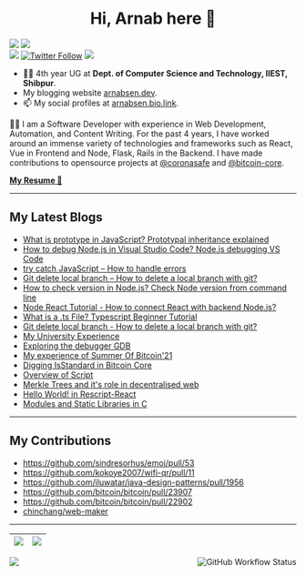 
<h1 align="center">Hi, Arnab here 👋</h1>

<p align="center" style="display: inline">
<img src="https://img.shields.io/github/followers/arnabsen1729?style=for-the-badge">
<img src="https://img.shields.io/github/stars/arnabsen1729?style=for-the-badge">
<br>
<a href="https://www.linkedin.com/in/arnab-sen-b6950a194/"><img src="https://img.shields.io/badge/-Arnab-blue?style=for-the-badge&logo=Linkedin&logoColor=white&link=https://www.linkedin.com/in/arnab-sen-b6950a194/)](https://www.linkedin.com/in/arnab-sen-b6950a194/"></a>
<a href="https://twitter.com/ArnabSen1729"><img alt="Twitter Follow" src="https://img.shields.io/twitter/follow/ArnabSen1729?color=blue&label=%40ArnabSen1729&logo=twitter&style=for-the-badge"></a>
<a href="https://arnabsen.bio.link/"><img src="https://img.shields.io/badge/SOCIAL-arnabsen.bio.link-lightgrey/?style=for-the-badge&color=fedcba"></a>
</p>


- 👨‍🎓 4th year UG at **Dept. of Computer Science and Technology, IIEST, Shibpur**.
- My blogging website [arnabsen.dev](https://arnabsen.dev).
- 📫 My social profiles at [arnabsen.bio.link](https://arnabsen.bio.link/).

👨‍💻 I am a Software Developer with experience in Web Development, Automation, and Content Writing. For the past 4 years, I have worked around an immense variety of technologies and frameworks such as React, Vue in Frontend and Node, Flask, Rails in the Backend. I have made contributions to opensource projects at [@coronasafe](https://github.com/coronasafe) and [@bitcoin-core](https://github.com/bitcoin).

<a href="https://arnabsen.dev/resume.pdf"><b>My Resume 🔗</b></a>

<hr>

## My Latest Blogs

- [What is prototype in JavaScript? Prototypal inheritance explained](https://codedamn.com/news/javascript/what-is-prototype-in-javascript)
- [How to debug Node.js in Visual Studio Code? Node.js debugging VS Code](https://codedamn.com/news/nodejs/how-to-debug-node-js)
- [try catch JavaScript – How to handle errors](https://codedamn.com/news/javascript/try-catch-javascript)
- [Git delete local branch – How to delete a local branch with git?](https://codedamn.com/news/programming/git-delete-local-branch)
- [How to check version in Node.js? Check Node version from command line](https://codedamn.com/news/nodejs/how-to-check-the-version)
- [Node React Tutorial - How to connect React with backend Node.js?](https://codedamn.com/news/reactjs/how-to-connect-react-with-node-js)
- [What is a .ts File? Typescript Beginner Tutorial](https://codedamn.com/news/typescript/what-is-a-ts-file)
- [Git delete local branch - How to delete a local branch with git?](https://codedamn.com/news/programming/git-delete-local-branch)
- [My University Experience](https://arnabsen.hashnode.dev/my-university-experience)
- [Exploring the debugger GDB](https://arnabsen.hashnode.dev/exploring-the-debugger-gdb)
- [My experience of Summer Of Bitcoin'21](https://arnabsen.hashnode.dev/my-experience-of-summer-of-bitcoin21)
- [Digging IsStandard in Bitcoin Core](https://arnabsen.netlify.app/posts/digging-isstandard/)
- [Overview of Script](https://arnabsen.netlify.app/posts/overview-of-script/)
- [Merkle Trees and it's role in decentralised web](https://arnabsen.netlify.app/posts/merkle_trees/)
- [Hello World! in Rescript-React](https://arnabsen.netlify.app/posts/rescript-react-hello-world/)
- [Modules and Static Libraries in C](https://arnabsen.netlify.app/posts/modules_libraries_c/)

<hr>

## My Contributions

- <https://github.com/sindresorhus/emoj/pull/53>
- <https://github.com/kokoye2007/wifi-qr/pull/11>
- <https://github.com/iluwatar/java-design-patterns/pull/1956>
- <https://github.com/bitcoin/bitcoin/pull/23907>
- <https://github.com/bitcoin/bitcoin/pull/22902>
- [chinchang/web-maker](https://github.com/chinchang/web-maker/pulls?q=is%3Apr+author%3Aarnabsen1729+)

<hr>

|<img src="https://github-readme-stats.vercel.app/api?username=arnabsen1729&show_icons=true&theme=radical&text_color=fff&title_color=F58B02&icon_color=F58B02"/>|<img src="https://github-readme-streak-stats.herokuapp.com/?user=arnabsen1729&theme=dark&hide_border=true"/>|
|---|---|
<img src="https://activity-graph.herokuapp.com/graph?username=arnabsen1729&theme=github" />

<img alt="GitHub Workflow Status" src="https://img.shields.io/github/workflow/status/arnabsen1729/arnabsen1729/Build%20README?style=for-the-badge" align="right">
